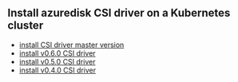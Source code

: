 ## Install azuredisk CSI driver on a Kubernetes cluster

 - [install CSI driver master version](./install-csi-driver-master.md)
 - [install v0.6.0 CSI driver](./install-csi-driver-v0.6.0.md)
 - [install v0.5.0 CSI driver](./install-csi-driver-v0.5.0.md)
 - [install v0.4.0 CSI driver](./install-csi-driver-v0.4.0.md)
